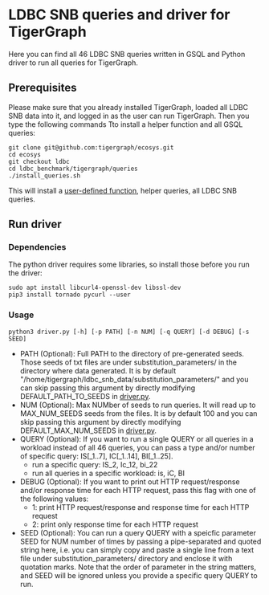 # LDBC SNB queries and driver for TigerGraph

Here you can find all 46 LDBC SNB queries written in GSQL and Python driver to run all queries for TigerGraph.

## Prerequisites

Please make sure that you already installed TigerGraph, loaded all LDBC SNB data into it, and logged in as the user can run TigerGraph.
Then you type the following commands Tto install a helper function and all GSQL queries:

```
git clone git@github.com:tigergraph/ecosys.git
cd ecosys
git checkout ldbc
cd ldbc_benchmark/tigergraph/queries
./install_queries.sh
```

This will install a [user-defined function](https://docs.tigergraph.com/dev/gsql-ref/querying/operators-functions-and-expressions#user-defined-functions), helper queries, all LDBC SNB queries.

## Run driver

### Dependencies

The python driver requires some libraries, so install those before you run the driver:

```
sudo apt install libcurl4-openssl-dev libssl-dev
pip3 install tornado pycurl --user
```

### Usage

```
python3 driver.py [-h] [-p PATH] [-n NUM] [-q QUERY] [-d DEBUG] [-s SEED]
```

* PATH (Optional): Full PATH to the directory of pre-generated seeds. Those seeds of txt files are under substitution_parameters/ in the directory where data generated. It is by default "/home/tigergraph/ldbc_snb_data/substitution_parameters/" and you can skip passing this argument by directly modifying DEFAULT_PATH_TO_SEEDS in [driver.py](https://github.com/tigergraph/ecosys/blob/ldbc/ldbc_benchmark/tigergraph/queries/driver.py#L19).
* NUM (Optional): Max NUMber of seeds to run queries. It will read up to MAX_NUM_SEEDS seeds from the files. It is by default 100 and you can skip passing this argument by directly modifying DEFAULT_MAX_NUM_SEEDS in [driver.py](https://github.com/tigergraph/ecosys/blob/ldbc/ldbc_benchmark/tigergraph/queries/driver.py#L20).
* QUERY (Optional): If you want to run a single QUERY or all queries in a workload instead of all 46 queries, you can pass a type and/or number of specific query: IS[_1..7], IC[_1..14], BI[_1..25]. 
  * run a specific query: IS_2, Ic_12, bi_22
  * run all queries in a specific workload: is, iC, BI
* DEBUG (Optional): If you want to print out HTTP request/response and/or response time for each HTTP request, pass this flag with one of the following values:
  * 1: print HTTP request/response and response time for each HTTP request
  * 2: print only response time for each HTTP request
* SEED (Optional): You can run a query QUERY with a speicfic parameter SEED for NUM number of times by passing a pipe-separated and quoted string here, i.e. you can simply copy and paste a single line from a text file under substitution_parameters/ directory and enclose it with quotation marks. Note that the order of parameter in the string matters, and SEED will be ignored unless you provide a specific query QUERY to run.
